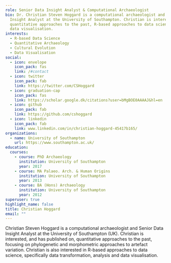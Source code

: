 ```yaml
---
role: Senior Data Insight Analyst & Computational Archaeologist
bio: Dr. Christian Steven Hoggard is a computational archaeologist and Senior Data
  Insight Analyst at the University of Southampton. Christian is interested in
  quantitative approaches to the past, R-based approaches to data science, and
  data visualisation.
interests:
  - R-based Data Science
  - Quantitative Archaeology
  - Cultural Evolution
  - Data Visualisation
social:
  - icon: envelope
    icon_pack: fas
    link: /#contact
  - icon: twitter
    icon_pack: fab
    link: https://twitter.com/CSHoggard
  - icon: graduation-cap
    icon_pack: fas
    link: https://scholar.google.dk/citations?user=bMgBOE0AAAAJ&hl=en
  - icon: github
    icon_pack: fab
    link: https://github.com/cshoggard
  - icon: linkedin
    icon_pack: fab
    link: www.linkedin.com/in/christian-hoggard-45417b165/
organizations:
  - name: University of Southampton
    url: https://www.southampton.ac.uk/
education:
  courses:
    - course: PhD Archaeology
      institution: University of Southampton
      year: 2017
    - course: MA Palaeo. Arch. & Human Origins
      institution: University of Southampton
      year: 2013
    - course: BA (Hons) Archaeology
      institution: University of Southampton
      year: 2012
superuser: true
highlight_name: false
title: Christian Hoggard
email: ""
---
```

Christian Steven Hoggard is a computational archaeologist and Senior Data Insight Analyst at the University of Southampton (UK). Christian is interested, and has published on, quantitative approaches to the past, focusing on phylogenetic and morphometric approaches to artefact variation. Christian is also interested in R-based approaches to data science, specifically data transformation, analysis and data visualisation.

